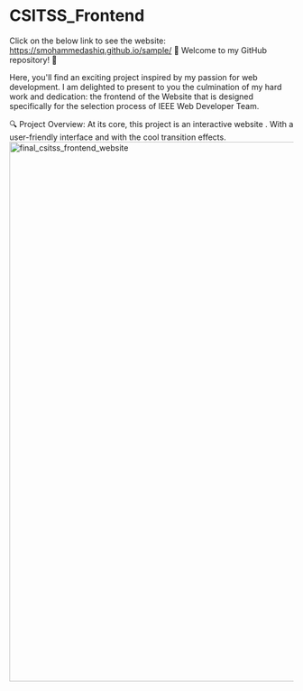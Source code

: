 # CSITSS_Frontend

Click on the below link to see the website:
https://smohammedashiq.github.io/sample/
🚀 Welcome to my GitHub repository! 🚀

Here, you'll find an exciting project inspired by my passion for web development. I am delighted to present to you the culmination of my hard work and dedication: the frontend of the Website that is designed  specifically for the selection process of IEEE Web Developer Team.

🔍 Project Overview:
At its core, this project is an interactive website . With a user-friendly interface and with the cool transition effects.
<img width="957" alt="final_csitss_frontend_website" src="https://github.com/SMOHAMMEDASHIQ/CSITSS_Frontend/assets/105161538/b0a0a4bf-c6f8-429c-b546-e64bbfe2c930">










